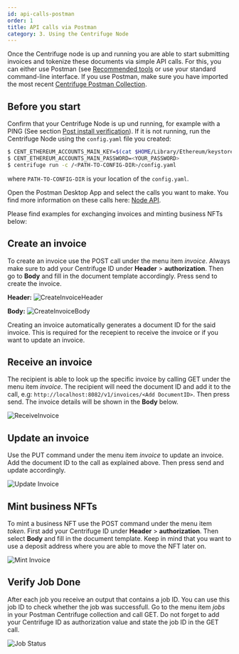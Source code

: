 ```yaml
---
id: api-calls-postman
order: 1
title: API calls via Postman
category: 3. Using the Centrifuge Node
---
```


Once the Centrifuge node is up and running you are able to start submitting invoices and tokenize these documents via simple API calls. For this, you can either use Postman (see [Recommended tools](/docs/getting-started/tools) or use your standard command-line interface. If you use Postman, make sure you have imported the most recent [Centrifuge Postman Collection](https://www.getpostman.com/collections/778e9c17a9fc7c5c57af).

## Before you start 
Confirm that your Centrifuge Node is up und running, for example with a PING (See section [Post install verification](/docs/getting-started/ping)). If it is not running, run the Centrifuge Node using the `config.yaml` file you created:

  ```bash
  $ CENT_ETHEREUM_ACCOUNTS_MAIN_KEY=$(cat $HOME/Library/Ethereum/keystore/UTC--2019-04-15T14-43-41.293727000Z--75aecbd0aa7f34207132d686d2a9e470fba2e6e4)
  $ CENT_ETHEREUM_ACCOUNTS_MAIN_PASSWORD=<YOUR_PASSWORD>
  $ centrifuge run -c /<PATH-TO-CONFIG-DIR>/config.yaml
  ```

where `PATH-TO-CONFIG-DIR` is your location of the `config.yaml`.

Open the Postman Desktop App and select the calls you want to make. You find more information on these calls here: [Node API](https://centrifuge-os-node-api-2.api-docs.io/0.0.5/). 

Please find examples for exchanging invoices and minting business NFTs below: 

## Create an invoice

To create an invoice use the POST call under the menu item _invoice_. Always make sure to add your Centrifuge ID under **Header** > **authorization**. Then go to **Body** and fill in the document template accordingly. Press send to create the invoice.

**Header:**
![CreateInvoiceHeader](https://i.imgur.com/MjwRrTC.png)


**Body:**
![CreateInvoiceBody](https://i.imgur.com/OwoLreB.png)

Creating an invoice automatically generates a document ID for the said invoice. This is required for the recepient to receive the invoice or if you want to update an invoice. 

## Receive an invoice

The recipient is able to look up the specific invoice by calling GET under the menu item _invoice_. The recipient will need the document ID and add it to the call, e.g: `http://localhost:8082/v1/invoices/<Add DocumentID>`. Then press send. The invoice details will be shown in the **Body** below.
  
![ReceiveInvoice](https://i.imgur.com/CcCtrBX.png)

## Update an invoice

Use the PUT command under the menu item _invoice_ to update an invoice. Add the document ID to the call as explained above. Then press send and update accordingly.

![Update Invoice](https://i.imgur.com/70q6ivs.png)


## Mint business NFTs
To mint a business NFT use the POST command under the menu item _token_. First add your Centrifuge ID under **Header** > **authorization**. Then select **Body** and fill in the document template. Keep in mind that you want to use a deposit address where you are able to move the NFT later on.

![Mint Invoice](https://i.imgur.com/55A5vLl.png)

## Verify Job Done
After each job you receive an output that contains a job ID. You can use this job ID to check whether the job was successfull. Go to the menu item _jobs_ in your Postman Centrifuge collection and call GET. Do not forget to add your Centrifuge ID as authorization value and state the job ID in the GET call. 

![Job Status](https://i.imgur.com/eqlggeU.png)

